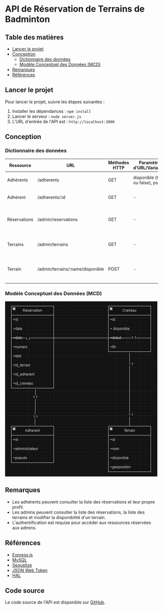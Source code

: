 # API de Réservation de Terrains de Badminton

## Table des matières

- [Lancer le projet](#lancer-le-projet)
- [Conception](#conception)
  - [Dictionnaire des données](#dictionnaire-des-données)
  - [Modèle Conceptuel des Données (MCD)](#modèle-conceptuel-des-données-mcd)
- [Remarques](#remarques)
- [Références](#références)

## Lancer le projet

Pour lancer le projet, suivre les étapes suivantes :

1. Installer les dépendances : `npm install`
2. Lancer le serveur : `node server.js`
3. L'URL d'entrée de l'API est : `http://localhost:3000`

## Conception

### Dictionnaire des données

| Ressource | URL | Méthodes HTTP | Paramètres d’URL/Variations | Commentaires |
| --- | --- | --- | --- | --- |
| Adhérents | /adherents | GET | disponible (true ou false), pseudo | Récupère la liste des adhérents |
| Adhérent | /adherents/:id | GET | - | Récupère un adhérent par son identifiant |
| Réservations | /admin/reservations | GET | - | Récupère la liste des réservations (admin uniquement) |
| Terrains | /admin/terrains | GET | - | Récupère la liste des terrains (admin uniquement) |
| Terrain | /admin/terrains/:name/disponible | POST | - | Modifie la disponibilité d'un terrain (admin uniquement) |

### Modèle Conceptuel des Données (MCD)

![MCD](mcd.png)

## Remarques

- Les adhérents peuvent consulter la liste des réservations et leur propre profil.
- Les admins peuvent consulter la liste des réservations, la liste des terrains et modifier la disponibilité d'un terrain.
- L'authentification est requise pour accéder aux ressources réservées aux admins.

## Références

- [Express.js](https://expressjs.com/)
- [MySQL](https://www.mysql.com/)
- [Sequelize](https://sequelize.org/)
- [JSON Web Token](https://jwt.io/)
- [HAL](http://stateless.co/hal_specification.html)

## Code source

Le code source de l'API est disponible sur [GitHub](https://github.com/votre-nom-utilisateur/api-badminton).
